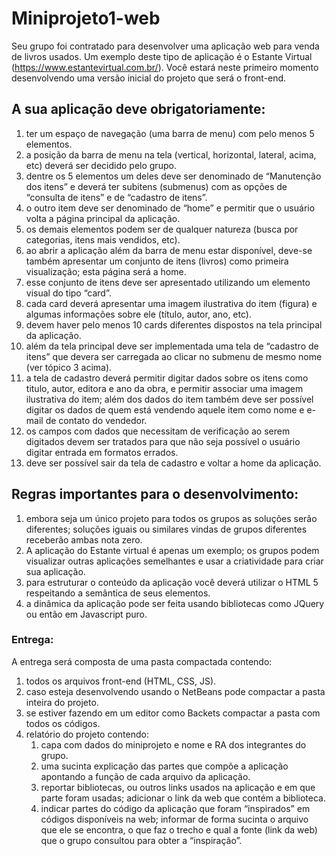 # Miniprojeto1-web
Seu grupo foi contratado para desenvolver uma aplicação web para venda de livros usados. Um exemplo deste tipo de aplicação é o Estante Virtual (https://www.estantevirtual.com.br/). Você estará neste primeiro momento desenvolvendo uma versão inicial do projeto que será o front-end.

## A sua aplicação deve obrigatoriamente:

1. ter um espaço de navegação (uma barra de menu) com pelo menos 5 elementos.
1. a posição da barra de menu na tela (vertical, horizontal, lateral, acima, etc) deverá ser decidido pelo grupo.
1. dentre os 5 elementos um deles deve ser denominado de “Manutenção dos itens” e deverá ter subitens (submenus) com as opções de “consulta de itens” e de “cadastro de itens”.
1. o outro item deve ser denominado de “home” e permitir que o usuário volta a página principal da aplicação.
1. os demais elementos podem ser de qualquer natureza (busca por categorias, itens mais vendidos, etc).
1. ao abrir a aplicação além da barra de menu estar disponível, deve-se também apresentar um conjunto de itens (livros) como primeira visualização; esta página será a home.
1. esse conjunto de itens deve ser apresentado utilizando um elemento visual do tipo “card”.
1. cada card deverá apresentar uma imagem ilustrativa do item (figura) e algumas informações sobre ele (título, autor, ano, etc).
1. devem haver pelo menos 10 cards diferentes dispostos na tela principal da aplicação.
1. além da tela principal deve ser implementada uma tela de “cadastro de itens” que devera ser carregada ao clicar no submenu de mesmo nome (ver tópico 3 acima).
1. a tela de cadastro deverá permitir digitar dados sobre os itens como titulo, autor, editora e  ano da obra, e permitir associar uma imagem ilustrativa do item; além dos dados do item também deve ser possível digitar os dados de quem está vendendo aquele item como nome e e-mail de contato do vendedor.
1. os campos com dados que necessitam de verificação ao serem digitados devem ser tratados para que não seja possível o usuário digitar entrada em formatos errados.
1. deve ser possível sair da tela de cadastro e voltar a home da aplicação.


## Regras importantes para o desenvolvimento:
1. embora seja um único projeto para todos os grupos as soluções serão diferentes; soluções iguais ou similares vindas de grupos diferentes receberão ambas nota zero.
1. A aplicação do Estante virtual é apenas um exemplo; os grupos podem visualizar outras aplicações semelhantes e usar a criatividade para criar sua aplicação.
1. para estruturar o conteúdo da aplicação você deverá utilizar o HTML 5 respeitando a semântica de seus elementos.
1. a dinâmica da aplicação pode ser feita usando bibliotecas como JQuery ou então em Javascript puro.

### Entrega:
A entrega será composta de uma pasta compactada contendo:
1. todos os arquivos front-end (HTML, CSS, JS).
1. caso esteja desenvolvendo usando o NetBeans pode compactar a pasta inteira do projeto.
1. se estiver fazendo em um editor como Backets compactar a pasta com todos os códigos.
1. relatório do projeto contendo:
    1. capa com dados do miniprojeto e nome e RA dos integrantes do grupo.
    1. uma sucinta explicação das partes que compõe a aplicação apontando a função de cada arquivo da aplicação.
    1. reportar bibliotecas, ou outros links usados na aplicação e em que parte foram usadas; adicionar o link da web que contém a biblioteca.
    1. indicar partes do código da aplicação que foram “inspirados” em códigos disponíveis na web; informar de forma sucinta o arquivo que ele se encontra, o que faz o trecho e qual a fonte (link da web) que o grupo consultou para obter a “inspiração”.
